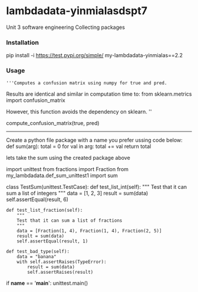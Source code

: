 
# lambdadata-yinmialasdspt7
Unit 3 software engineering
Collecting packages

### Installation
pip install -i https://test.pypi.org/simple/ my-lambdadata-yinmialas==2.2

### Usage
    '''Computes a confusion matrix using numpy for true and pred.

Results are identical and similar in computation time to:
from sklearn.metrics import confusion_matrix

However, this function avoids the dependency on sklearn. ''

compute_confusion_matrix(true, pred)

----------------------------------------------------------------

Create a python file package with a name you prefer ussing code below:
def sum(arg):
    total = 0
    for val in arg:
        total += val
    return total

lets take the sum using the created package above 

import unittest
from fractions import Fraction
from my_lambdadata.def_sum_unittest1 import sum


class TestSum(unittest.TestCase):
    def test_list_int(self):
        """
        Test that it can sum a list of integers
        """
        data = [1, 2, 3]
        result = sum(data)
        self.assertEqual(result, 6)

    def test_list_fraction(self):
        """
        Test that it can sum a list of fractions
        """
        data = [Fraction(1, 4), Fraction(1, 4), Fraction(2, 5)]
        result = sum(data)
        self.assertEqual(result, 1)

    def test_bad_type(self):
        data = "banana"
        with self.assertRaises(TypeError):
            result = sum(data)
            self.assertRaises(result)

if __name__ == '__main__':
    unittest.main()
